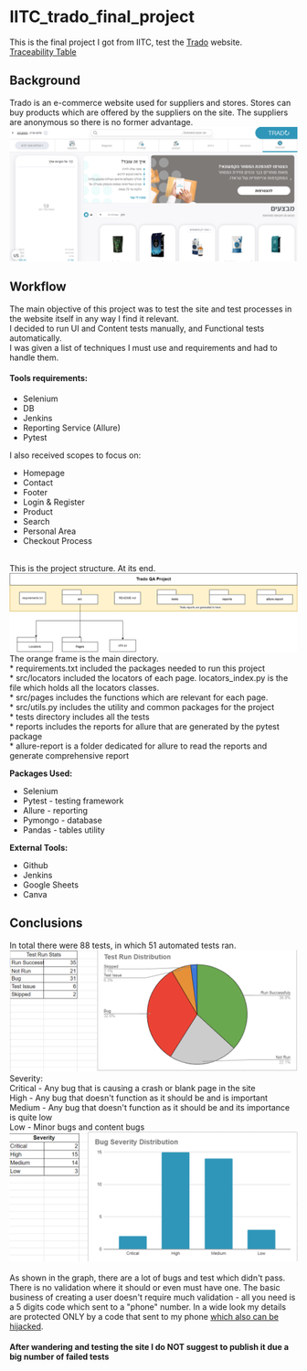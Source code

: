 # IITC_trado_final_project
This is the final project I got from IITC, test the [Trado](https://qa.trado.co.il/) website. 
<br>
[Traceability Table](https://docs.google.com/spreadsheets/d/1jfXS1ULfvSClLK54Y-GzYlcyPZ_MT5OyncIkZ5uJANw/edit?usp=sharing)

<h2>Background</h2>
Trado is an e-commerce website used for suppliers and stores. Stores can buy products which are offered by the suppliers on the site.
The suppliers are anonymous so there is no former advantage. <br>
<img src="media\homepage.png">


<h2>Workflow</h2>
The main objective of this project was to test the site and test processes in the website itself in any way I find it relevant.
<br>
I decided to run UI and Content tests manually, and Functional tests automatically. 
<br>
I was given a list of techniques I must use and requirements and had to handle them.
<br>
<h4>Tools requirements:</h4>
<ul>
    <li>Selenium</li>
    <li>DB</li>
    <li>Jenkins</li>
    <li>Reporting Service (Allure)</li>
    <li>Pytest</li>
</ul>
I also received scopes to focus on:
<ul>
    <li>Homepage</li>
    <li>Contact</li> 
    <li>Footer</li>
    <li>Login & Register</li>
    <li>Product</li>
    <li>Search</li>
    <li>Personal Area</li>
    <li>Checkout Process</li>
</ul>
<br>
This is the project structure. At its end.
<img src='media/UML.png'>
The orange frame is the main directory. <br>
* requirements.txt included the packages needed to run this project <br>
* src/locators included the locators of each page. locators_index.py is the file which holds all the locators classes. <br>
* src/pages includes the functions which are relevant for each page. <br>
* src/utils.py includes the utility and common packages for the project <br>
* tests directory includes all the tests <br>
* reports includes the reports for allure that are generated by the pytest package <br>
* allure-report is a folder dedicated for allure to read the reports and generate comprehensive report <br>

<strong>Packages Used:</strong>
<ul>
    <li>Selenium</li>
    <li>Pytest - testing framework</li>
    <li>Allure - reporting</li>
    <li>Pymongo - database</li>
    <li>Pandas - tables utility</li>
</ul>
<strong>External Tools:</strong>
<ul>
    <li>Github</li>
    <li>Jenkins</li>
    <li>Google Sheets</li>
    <li>Canva</li>
</ul>



<h2> Conclusions </h2>
In total there were 88 tests, in which 51 automated tests ran.
<div>
<img src="media\allure_test_results.png">
</div>


<div>
Severity: <br>
Critical - Any bug that is causing a crash or blank page in the site <br>
High - Any bug that doesn't function as it should be and is important <br>
Medium - Any bug that doesn't function as it should be and its importance is quite low <br>
Low - Minor bugs and content bugs
<img src="media\bug_severity_distro.png">
</div>

<br>
As shown in the graph, there are a lot of bugs and test which didn't pass. 
There is no validation where it should or even must have one. The basic business of creating a user doesn't require much validation - all you need is a 5 digits code which sent to a "phone" number.
In a wide look my details are protected ONLY by a code that sent to my phone <a href="https://teampassword.com/blog/how-does-one-time-password-hijacking-work">which also can be hijacked</a>.

<h4>After wandering and testing the site I do NOT suggest to publish it due a big number of failed tests</h4>